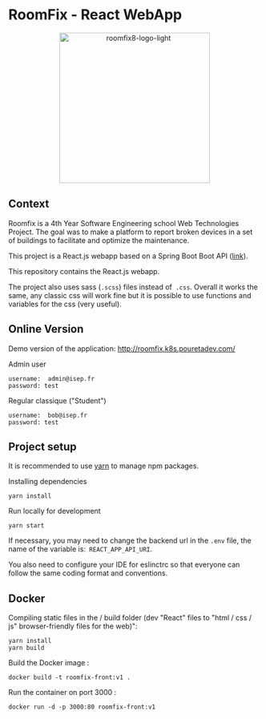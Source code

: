# RoomFix - React WebApp

<p align="center">
<img width="300" height="300" src="https://i.ibb.co/tKtb8mv/roomfix8-logo-light.png" alt="roomfix8-logo-light">
</p>

## Context

Roomfix is a 4th Year Software Engineering school Web Technologies Project. The goal was to make a platform to report broken devices in a set of buildings to facilitate and optimize the maintenance.

This project is a React.js webapp based on a Spring Boot Boot API ([link](https://github.com/andbluedev/Arizona-Roomfix-Backend/)).

This repository contains the React.js webapp.

The project also uses sass (`.scss`) files instead of` .css`. Overall it works the same, any classic css will work fine but it is possible to use functions and variables for the css (very useful).


## Online Version 

Demo version of the application: http://roomfix.k8s.pouretadev.com/

Admin user
```
username:  admin@isep.fr
password: test
```

Regular classique ("Student") 
```
username:  bob@isep.fr
password: test
```

## Project setup

It is recommended to use [yarn](https://classic.yarnpkg.com/en/docs/install) to manage npm packages.

Installing dependencies
```
yarn install
```

Run locally for development

```
yarn start
```

If necessary, you may need to change the backend url in the `.env` file, the name of the variable is:` REACT_APP_API_URI`.

You also need to configure your IDE for eslinctrc so that everyone can follow the same coding format and conventions.

## Docker

Compiling static files in the / build folder (dev "React" files to "html / css / js" browser-friendly files for the web)":
```
yarn install
yarn build
``` 
Build the Docker image : 
```
docker build -t roomfix-front:v1 .
```  

Run the container on port 3000 :  
```
docker run -d -p 3000:80 roomfix-front:v1 
```
